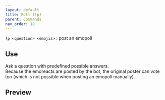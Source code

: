 ```yaml
---
layout: default
title: Poll (!p) 
parent: Commands
nav_order: 18
---
```


`!p <question> <emojis>` : post an emopoll

## Use
    
Ask a question with predefined possible answers.  
Because the emoreacts are posted by the bot, the original poster can vote too (which is not 
possible when  posting an  emopoll manually).

    
## Preview 
